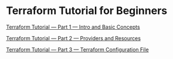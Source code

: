 # Terraform Tutorial for Beginners

[Terraform Tutorial — Part 1 — Intro and Basic Concepts](./docs/Terraform%20Tutorial%20%E2%80%94%20Part%201%20%E2%80%94%20Intro%20and%20Basic%20Concepts.md)

[Terraform Tutorial — Part 2 — Providers and Resources](./docs/Terraform%20Tutorial%20%E2%80%94%20Part%202%20%E2%80%94%20Providers%20and%20Resources.md)

[Terraform Tutorial — Part 3 — Terraform Configuration File](./docs/Terraform%20Tutorial%20%E2%80%94%20Part%203%20%E2%80%94%20Terraform%20Configuration%20File.md)
